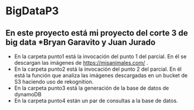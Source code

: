 # BigDataP3

En este proyecto está mi proyecto del corte 3 de big data
*Bryan Garavito y Juan Jurado 
---

* En la carpeta punto1 está la invocación del punto 1 del parcial. En él se descargan las imágenes de https://misanimales.com/ . 
* En la carpeta punto2 está la invocación del punto 2 del parcial. En él está la función que analiza las imágenes descargadas en un bucket de S3 haciendo uso de rekognition.
* En la carpeta punto3 está la generación de la base de datos de dynamoDB
* En la carpeta punto4 están un par de consultas a la base de datos.
